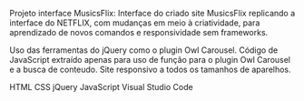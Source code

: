 Projeto interface MusicsFlix:
Interface do criado site MusicsFlix replicando a interface do NETFLIX, com mudanças em meio à criatividade, para aprendizado de novos comandos e responsividade sem frameworks.


Uso das ferramentas do jQuery como o plugin Owl Carousel.
Código de JavaScript extraído apenas para uso de função para o plugin Owl Carousel e a busca de conteudo.
Site responsivo a todos os tamanhos de aparelhos.


HTML
CSS
jQuery
JavaScript
Visual Studio Code
